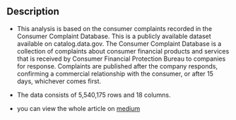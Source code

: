 ## Description
* This analysis is based on the consumer complaints recorded in the Consumer Complaint Database. This is a publicly available dataset available on catalog.data.gov. The Consumer Complaint Database is a collection of complaints about consumer financial products and services that is received by Consumer Financial Protection Bureau to companies for response. Complaints are published after the company responds, confirming a commercial relationship with the consumer, or after 15 days, whichever comes first.

* The data consists of 5,540,175 rows and 18 columns.
* you can view the whole article on [medium](https://medium.com/@pranav.agarw/unveiling-insights-a-deep-dive-into-credit-reporting-9878287af0a2)